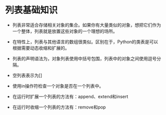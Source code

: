 # 列表基础知识

- 列表非常适合存储相关对象的集合。如果你有大量类似的对象，想把它们作为一个整体，列表就是放置这些对象的一个理想的场所。

- 在特性上，列表与其他语言的数组很类似。区别在于，Python的类表是可以根据需要动态收缩和扩展的。

- 列表的声明语法为，对象列表使用中括号包围，列表中的对象之间使用逗号分隔。

- 空列表表示为[]

- 使用in操作符检查一个对象是否在一个列表中。

- 在运行时扩展一个列表的方法有：append、extend和insert

- 在运行时收缩一个列表的方法有：remove和pop
